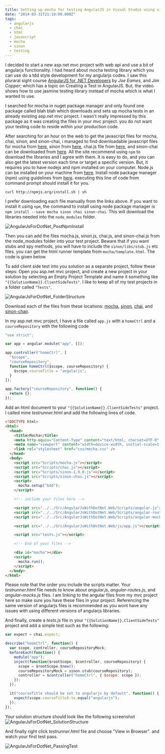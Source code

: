 ```yaml
---
title: Setting up mocha for testing AngularJS in Visual Studio using sinon, and chai
date: "2014-03-31T21:18:00.000Z"
tags:
  - angularjs
  - chai
  - html
  - javascript
  - mocha
  - sinon
  - testing
---
```


I decided to start a new asp.net mvc project with web api and use a bit of angularjs functionality. I had heard about mocha testing library which you can use do a tdd style development for my angularjs codes. I saw this pluraral sight course [AngularJS for .NET Developers](http://pluralsight.com/courses/angularjs-dotnet-developers) by _Joe Eames_, and _Jim Copper_; which has a topic on Creating a Test in AngularJS. But, the video shows how to use jasmine testing library instead of mocha which is what I wanted to use.

I searched for mocha in nuget package manager and only found one package called blah blah which downloads and sets up mocha tests in an already existing asp.net mvc project. I wasn't really impressed by this package as it was creating the files in your mvc project. you do not want your testing code to reside within your production code.

After searching for an hour on the web to get the javascript files for mocha, chai, sinon, and sinon-chai, i managed to find downloadable javascript files for mocha from [here](http://https://github.com/visionmedia/mocha/releases), sinon from [here](http://sinonjs.org/), chai.js file from [here](http://chaijs.com/chai.js), and sinon-chai can be downloaded from [here](https://github.com/domenic/sinon-chai/releases). All the site recommend using `npm` to download the libraries and I agree with them. It is easy to do, and you can also get the latest version each time or target a specific version. But, it requires you to have nodejs and npm installed on your computer. Node.js can be installed on your machine from [here](http://nodejs.org/). Install node package manager (npm) using guidelines from [here](http://howtonode.org/introduction-to-npm). executing this line of code from command prompt should install it for you.

```
curl http://npmjs.org/install.sh | sh
```

I prefer downloading each file manually from the links above. If you want to install it using `npm`, the command to install using node package manager is `npm install --save mocha sinon chai sinon-chai`. This will download the libraries needed into the `node_modules` folder.

![AngularJsForDotNet_PostNpmInstall](http://chekkanz.files.wordpress.com/2014/03/angularjsfordotnet_postnpminstall.png)

Then you can add the files mocha.js, sinon.js, chai.js, and sinon-chai.js from the node_modules folder into your test project. Beware that if you want stubs and spy methods, you will have to include the `sinon/libs/stub.js` etc files. you can get the html runner template from `mocha/template.html`. The code is given below.

To add client side test into you solution as a separate project, follow these steps:
Open you asp.net mvc project, and create a new project in your solution by selecting an Empty Project Template and name it something like `"{{SolutionName}}.ClientSideTests"`.
I like to keep all of my test projects in a folder called `"Tests"`.

![AngularJsForDotNet_FolderStructure](http://chekkanz.files.wordpress.com/2014/03/angularjsfordotnet_folderstructure.png)

Download each of the files from these locations: [mocha](https://github.com/visionmedia/mocha/releases), [sinon](http://sinonjs.org/), [chai](http://chaijs.com/chai.js), and [sinon-chair](https://github.com/domenic/sinon-chai/releases).

In my asp.net mvc project, I have a file called `app.js` with a `homeCtrl` and a `courseRepository` with the following code

```javascript
"use strict";

var app = angular.module("app", []);

app.controller("homeCtrl", [
  "$scope",
  "courseRepository",
  function homeCtrl($scope, courseRepository) {
    $scope.courseTitle = "angularjs";
  }
]);

app.factory("courseRepository", function() {
  return {};
});
```

Add an html document to your `"{{SolutionName}}.ClientSideTests"` project. I called mine _testrunner.html_ and add the following lines of code.

```html
<!DOCTYPE html>
<html>
  <head>
    <title>Mocha</title>
    <meta http-equiv="Content-Type" content="text/html; charset=UTF-8" />
    <meta name="viewport" content="width=device-width, initial-scale=1.0" />
    <link rel="stylesheet" href="css/mocha.css" />
  </head>
  <body>
    <script src="Scripts/mocha.js"></script>
    <script src="Scripts/chai.js"></script>
    <script src="Scripts/sinon-1.9.0.js"></script>
    <script src="Scripts/sinon-chai.js"></script>
    <script>
      mocha.setup("bdd");
    </script>

    <!-- include your files here -->

    <script src="../../Src/AngularJsWithDotNet.Web/Scripts/angular.js"></script>
    <script src="../../Src/AngularJsWithDotNet.Web/Scripts/angular-route.js"></script>
    <script src="../../Src/AngularJsWithDotNet.Web/Scripts/angular-mocks.js"></script>

    <script src="../../Src/AngularJsWithDotNet.Web/js/app.js"></script>

    <script src="tests.js"></script>

    <!-- End of your files -->

    <div id="mocha"></div>
    <script>
      mocha.run();
    </script>
  </body>
</html>
```

Please note that the order you include the scripts matter. Your _testrunner.html_ file needs to know about _angular.js_, _angular-routes.js_, and _angular-mocks.js_ files. I am linking to the angular files from my mvc project here so make sure you have these files in your project. Referencing the same version of angularjs files is recommended as you wont have any issues with using different versions of angularjs libraries.

And finally, create a _tests.js_ file in your `"{{SolutionName}}.ClientSideTests"` project and add a simple test such as the following:

```javascript
var expect = chai.expect;

describe("homeCtrl", function() {
  var scope, controller, courseRepositoryMock;
  beforeEach(function() {
    module("app");
    inject(function($rootScope, $controller, courseRepository) {
      scope = $rootScope.$new();
      courseRepositoryMock = sinon.stub(courseRepository);
      controller = $controller("homeCtrl", { $scope: scope });
    });
  });

  it("courseTitle should be set to angularjs by default", function() {
    expect(scope.courseTitle).to.equal("angularjs");
  });
});
```

Your solution structure should look like the following screenshot
![AngularJsForDotNet_SolutionStructure](http://chekkanz.files.wordpress.com/2014/03/angularjsfordotnet_solutionstructure.png)

And finally right click _testrunner.html_ file and choose "View in Browser". and watch your first test pass.

![AngularJsForDotNet_PassingTest](http://chekkanz.files.wordpress.com/2014/03/angularjsfordotnet_passingtest.png)
